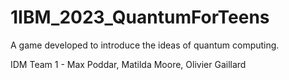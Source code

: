# 1IBM_2023_QuantumForTeens

A game developed to introduce the ideas of quantum computing.





IDM Team 1 - Max Poddar, Matilda Moore, Olivier Gaillard